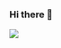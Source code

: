 ### Hi there 👋

<a href="https://opgc.me/#/users/beefegg" target="_blank"><img src="https://api.opgc.me/githubs/users/beefegg/tag/?theme=prism" /></a>

<!--
**beefegg/beefegg** is a ✨ _special_ ✨ repository because its `README.md` (this file) appears on your GitHub profile.

Here are some ideas to get you started:

- 🔭 I’m currently working on ...
- 🌱 I’m currently learning ...
- 👯 I’m looking to collaborate on ...
- 🤔 I’m looking for help with ...
- 💬 Ask me about ...
- 📫 How to reach me: ...
- 😄 Pronouns: ...
- ⚡ Fun fact: ...
-->
